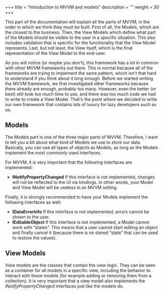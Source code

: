 +++
title = "Introduction to MVVM and models" 
description = ""
weight = 30
+++

This part of the documentation will explain all the parts of MVVM, in the order in which we think they must be built. First of all, the Models, which are the closest to the business. Then, the View Models which define what part of the Models should be visible to the user in a specific situation. This also includes validation that is specific for the functionality that the View Model represents. Last, but not least, the View itself, which is the final representation of the View Model to the end-user.

As you will notice (or maybe you don't), this framework has a lot in common with other MVVM frameworks out there. This is normal because all of the frameworks are trying to implement the same pattern, which isn't that hard to understand if you think about it long enough. Before we started writing the MVVM framework, we first investigated other frameworks because there already are enough, probably too many. However, even the better (or best) still took too much time to use, and there was too much code we had to write to create a View Model. That's the point where we decided to write our own framework that contains lots of luxury for lazy developers such as us.

## Models

The Models part is one of the three major parts of MVVM. Therefore, I want to tell you a bit about what kind of Models we use to store our data. Basically, you can use all types of objects as Models, as long as the Models implement the most commonly used interfaces.

For MVVM, it is very important that the following interfaces are implemented:

-   **INotifyPropertyChanged**
    If this interface is not implemented, changes will not be reflected to the UI via bindings. In other words, your Model and View Model will be useless in an MVVM setting.

Finally, it is strongly recommended to have your Models implement the following interfaces as well:

-   **IDataErrorInfo**
    If this interface is not implemented, errors cannot be shown to the user.
-   **IEditableObject**
    If this interface is not implemented, a Model cannot work with “states”. This means that a user cannot start editing an object and finally cancel it (because there is no stored “state” that can be used to restore the values).

## View Models

View models are the classes that contain the view logic. They can be seen as a container for all models in a specific view, including the behavior to interact with these models (for example adding or removing them from a collection). It is very important that a view model also implements the *INotifyPropertyChanged* interfaces just like the models do.

